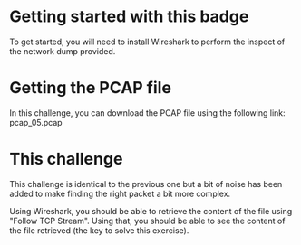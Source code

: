 # Getting started with this badge

To get started, you will need to install Wireshark to perform the inspect of the network dump provided.

# Getting the PCAP file

In this challenge, you can download the PCAP file using the following link: pcap_05.pcap

# This challenge

This challenge is identical to the previous one but a bit of noise has been added to make finding the right packet a bit more complex.

Using Wireshark, you should be able to retrieve the content of the file using "Follow TCP Stream". Using that, you should be able to see the content of the file retrieved (the key to solve this exercise).